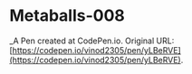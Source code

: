 # Metaballs-008
 _A Pen created at CodePen.io. Original URL: [https://codepen.io/vinod2305/pen/yLBeRVE](https://codepen.io/vinod2305/pen/yLBeRVE).

 